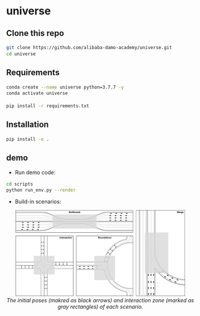 # universe

## Clone this repo
```bash
git clone https://github.com/alibaba-damo-academy/universe.git
cd universe
```


## Requirements

```bash
conda create --name universe python=3.7.7 -y
conda activate universe

pip install -r requirements.txt
```

## Installation

```bash
pip install -e .
```


## demo

- Run demo code:
```bash
cd scripts
python run_env.py --render
```

- Build-in scenarios:

<p align="center"><img src="./docs/empty_scenario_zone.png" width="90%"><br><em>The initial poses (makred as black arrows) and interaction zone (marked as gray rectangles) of each scenario.</em></p>

